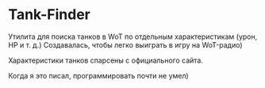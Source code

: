 # Tank-Finder
Утилита для поиска танков в WoT по отдельным характеристикам (урон, HP и т. д.) 
Создавалась, чтобы легко выиграть в игру на WoT-радио)

Характеристики танков спарсены с официального сайта. 

Когда я это писал, программировать почти не умел)  
